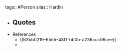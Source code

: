 ---
---

tags:: #Person
alias:: Hardin

- Quotes
	-
- References
	- ((63bb0219-6555-48f1-bb0b-a236ccc06cee))
	-